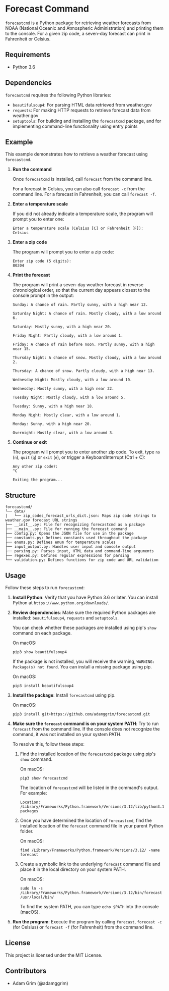# Forecast Command

`forecastcmd` is a Python package for retrieving weather forecasts from NOAA (National Oceanic and Atmospheric Administration) and printing them to the console. For a given zip code, a seven-day forecast can print in Fahrenheit or Celsius.

## Requirements

- Python 3.6

## Dependencies

`forecastcmd` requires the following Python libraries:

- `beautifulsoup4`: For parsing HTML data retrieved from weather.gov
- `requests`: For making HTTP requests to retrieve forecast data from weather.gov
- `setuptools`: For building and installing the `forecastcmd` package, and for implementing command-line functionality using entry points

## Example

This example demonstrates how to retrieve a weather forecast using `forecastcmd`.

1. **Run the command**

    Once `forecastcmd` is installed, call `forecast` from the command line.

    For a forecast in Celsius, you can also call `forecast -c` from the command line. For a forecast in Fahrenheit, you can call `forecast -f`.

2. **Enter a temperature scale**

    If you did not already indicate a temperature scale, the program will prompt you to enter one:

    ```
    Enter a temperature scale (Celsius [C] or Fahrenheit [F]):
    Celsius
    ```

3. **Enter a zip code**

    The program will prompt you to enter a zip code:
    
    ```
    Enter zip code (5 digits):
    80204
    ```

4. **Print the forecast**

    The program will print a seven-day weather forecast in reverse chronological order, so that the current day appears closest to the console prompt in the output:

    ```
    Sunday: A chance of rain. Partly sunny, with a high near 12.

    Saturday Night: A chance of rain. Mostly cloudy, with a low around 6.

    Saturday: Mostly sunny, with a high near 20.

    Friday Night: Partly cloudy, with a low around 1.

    Friday: A chance of rain before noon. Partly sunny, with a high near 15.

    Thursday Night: A chance of snow. Mostly cloudy, with a low around 2.

    Thursday: A chance of snow. Partly cloudy, with a high near 13.

    Wednesday Night: Mostly cloudy, with a low around 10.

    Wednesday: Mostly sunny, with a high near 22.

    Tuesday Night: Mostly cloudy, with a low around 5.

    Tuesday: Sunny, with a high near 18.

    Monday Night: Mostly clear, with a low around 1.

    Monday: Sunny, with a high near 20.

    Overnight: Mostly clear, with a low around 3.
    ```

5. **Continue or exit**

    The program will prompt you to enter another zip code. To exit, type `no` (`n`), `quit` (`q`) or `exit` (`e`), or trigger a KeyboardInterrupt (Ctrl + C):

    ```
    Any other zip code?:
    ^C

    Exiting the program...
    ```

## Structure

```
forecastcmd/
└── data/
|   └── zip_codes_forecast_urls_dict.json: Maps zip code strings to weather.gov forecast URL strings
├── __init__.py: File for recognizing forecastcmd as a package
├── __main__.py: File for running the forecast command
├── config.py: Opens the JSON file for use in the package
├── constants.py: Defines constants used throughout the package
├── enums.py: Defines enum for temperature scales
├── input_output.py: Handles user input and console output
├── parsing.py: Parses input, HTML data and command-line arguments
├── regexes.py: Defines regular expressions for parsing
└── validation.py: Defines functions for zip code and URL validation
```

## Usage

Follow these steps to run `forecastcmd`:

1. **Install Python**: Verify that you have Python 3.6 or later. You can install Python at `https://www.python.org/downloads/`.
2. **Review dependencies**: Make sure the required Python packages are installed: `beautifulsoup4`, `requests` and `setuptools`.

    You can check whether these packages are installed using pip's `show` command on each package.

    On macOS:
    ```
    pip3 show beautifulsoup4
    ```

    If the package is not installed, you will receive the warning, `WARNING: Package(s) not found`. You can install a missing package using pip.

    On macOS:
    ```
    pip3 install beautifulsoup4
    ```

3. **Install the package**: Install `forecastcmd` using pip.

    On macOS:

    ```
    pip3 install git+https://github.com/adamggrim/forecastcmd.git
    ```

4. **Make sure the `forecast` command is on your system PATH**: Try to run `forecast` from the command line. If the console does not recognize the command, it was not installed on your system PATH.

    To resolve this, follow these steps:

    1. Find the installed location of the `forecastcmd` package using pip's `show` command.

        On macOS:
        ```
        pip3 show forecastcmd
        ```

        The location of `forecastcmd` will be listed in the command's output. For example:
        ```
        Location: /Library/Frameworks/Python.framework/Versions/3.12/lib/python3.12/site-packages
        ```

    2. Once you have determined the location of `forecastcmd`, find the installed location of the `forecast` command file in your parent Python folder.

        On macOS:
        ```
        find /Library/Frameworks/Python.framework/Versions/3.12/ -name forecast
        ```

    3. Create a symbolic link to the underlying `forecast` command file and place it in the local directory on your system PATH.

        On macOS:

        ```
        sudo ln -s /Library/Frameworks/Python.framework/Versions/3.12/bin/forecast /usr/local/bin/
        ```

        To find the system PATH, you can type `echo $PATH` into the console (macOS).

5. **Run the program**: Execute the program by calling `forecast`, `forecast -c` (for Celsius) or `forecast -f` (for Fahrenheit) from the command line.

## License

This project is licensed under the MIT License.

## Contributors

- Adam Grim (@adamggrim)